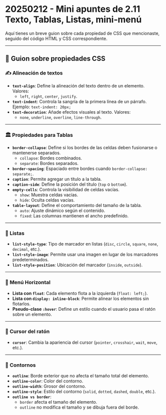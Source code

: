 # 20250212 - Mini apuntes de 2.11 Texto, Tablas, Listas, mini-menú
Aquí tienes un breve guion sobre cada propiedad de CSS que mencionaste, seguido del código HTML y CSS correspondiente.

---

## 📌 **Guion sobre propiedades CSS**

### ✍️ **Alineación de textos**
- **`text-align`**: Define la alineación del texto dentro de un elemento. Valores:
  - `left`, `right`, `center`, `justify`.
- **`text-indent`**: Controla la sangría de la primera línea de un párrafo. Ejemplo: `text-indent: 20px;`
- **`text-decoration`**: Añade efectos visuales al texto. Valores:
  - `none`, `underline`, `overline`, `line-through`.

---

### 🏛 **Propiedades para Tablas**
- **`border-collapse`**: Define si los bordes de las celdas deben fusionarse o mantenerse separados.
  - `collapse`: Bordes combinados.
  - `separate`: Bordes separados.
- **`border-spacing`**: Espaciado entre bordes cuando `border-collapse: separate;`.
- **`caption`**: Permite agregar un título a la tabla.
- **`caption-side`**: Define la posición del título (`top` o `bottom`).
- **`empty-cells`**: Controla la visibilidad de celdas vacías.
  - `show`: Muestra celdas vacías.
  - `hide`: Oculta celdas vacías.
- **`table-layout`**: Define el comportamiento del tamaño de la tabla.
  - `auto`: Ajuste dinámico según el contenido.
  - `fixed`: Las columnas mantienen el ancho predefinido.

---

### 📜 **Listas**
- **`list-style-type`**: Tipo de marcador en listas (`disc`, `circle`, `square`, `none`, `decimal`, etc.).
- **`list-style-image`**: Permite usar una imagen en lugar de los marcadores predeterminados.
- **`list-style-position`**: Ubicación del marcador (`inside`, `outside`).

---

### 📌 **Menú Horizontal**
- **Lista con `float`**: Cada elemento flota a la izquierda (`float: left;`).
- **Lista con `display: inline-block`**: Permite alinear los elementos sin flotarlos.
- **Pseudo-clase `:hover`**: Define un estilo cuando el usuario pasa el ratón sobre un elemento.

---

### 🎯 **Cursor del ratón**
- **`cursor`**: Cambia la apariencia del cursor (`pointer`, `crosshair`, `wait`, `move`, etc.).

---

### 🎨 **Contornos**
- **`outline`**: Borde exterior que no afecta el tamaño total del elemento.
- **`outline-color`**: Color del contorno.
- **`outline-width`**: Grosor del contorno.
- **`outline-style`**: Estilo del contorno (`solid`, `dotted`, `dashed`, `double`, etc.).
- **`outline vs border`**: 
  - `border` afecta el tamaño del elemento.
  - `outline` no modifica el tamaño y se dibuja fuera del borde.

